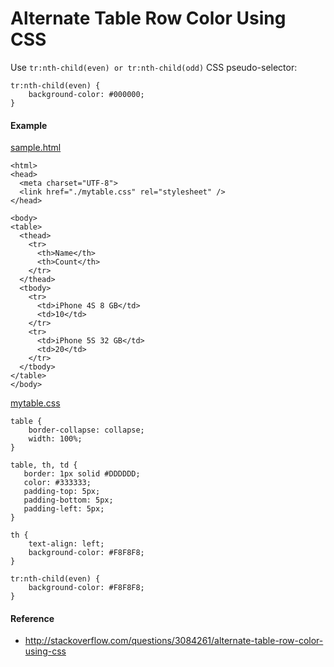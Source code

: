 
# Alternate Table Row Color Using CSS

Use `tr:nth-child(even) or tr:nth-child(odd)` CSS pseudo-selector:

    tr:nth-child(even) {
        background-color: #000000;
    }

#### Example

[sample.html](./sample.html)  

    <html>
    <head>
      <meta charset="UTF-8">
      <link href="./mytable.css" rel="stylesheet" />
    </head>
    
    <body>
    <table>
      <thead>
        <tr>
          <th>Name</th>
          <th>Count</th>
        </tr>
      </thead>
      <tbody>
        <tr>
          <td>iPhone 4S 8 GB</td>
          <td>10</td>
        </tr>
        <tr>
          <td>iPhone 5S 32 GB</td>
          <td>20</td>
        </tr>
      </tbody>
    </table>
    </body>

[mytable.css](./mytable.css)  

    table {
        border-collapse: collapse;
        width: 100%;
    }
    
    table, th, td {
       border: 1px solid #DDDDDD;
       color: #333333;
       padding-top: 5px;
       padding-bottom: 5px;
       padding-left: 5px;
    }
    
    th {
        text-align: left;
        background-color: #F8F8F8;
    }
    
    tr:nth-child(even) {
        background-color: #F8F8F8;
    }

#### Reference

* <http://stackoverflow.com/questions/3084261/alternate-table-row-color-using-css>